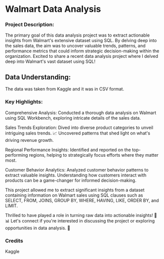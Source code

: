 # Walmart Data Analysis 

### Project Description:

The primary goal of this data analysis project was to extract actionable insights from Walmart's extensive dataset using SQL. By delving deep into the sales data, the aim was to uncover valuable trends, patterns, and performance metrics that could inform strategic decision-making within the organization.
Excited to share a recent data analysis project where I delved deep into Walmart's vast dataset using SQL! 

## Data Understanding: 
The data was taken from Kaggle and it was in CSV format.

### Key Highlights:
Comprehensive Analysis: Conducted a thorough data analysis on Walmart using SQL Workbench, exploring intricate details of the sales data.

Sales Trends Exploration: Dived into diverse product categories to unveil intriguing sales trends. 📈 Uncovered patterns that shed light on what's driving revenue growth.

Regional Performance Insights: Identified and reported on the top-performing regions, helping to strategically focus efforts where they matter most.

Customer Behavior Analytics: Analyzed customer behavior patterns to extract valuable insights. Understanding how customers interact with products can be a game-changer for informed decision-making.

This project allowed me to extract significant insights from a dataset containing information on Walmart sales using SQL clauses such as SELECT, FROM, JOINS, GROUP BY, WHERE, HAVING, LIKE, ORDER BY, and LIMIT.

Thrilled to have played a role in turning raw data into actionable insights! 🚀📊 Let's connect if you're interested in discussing the project or exploring opportunities in data analysis. 🤝 

### Credits
Kaggle

